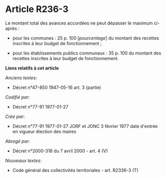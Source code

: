 # Article R236-3

Le montant total des avances accordées ne peut dépasser le maximum ci-après : 

- pour les communes : 25 p. 100 [*pourcentage*] du montant des recettes inscrites à leur budget de fonctionnement ; 

- pour les établissements publics communaux : 35 p. 100 du montant des recettes inscrites à leur budget de fonctionnement.

**Liens relatifs à cet article**

_Anciens textes_:

  - Décret n°47-850 1947-05-16 art. 3 (partie)

_Codifié par_:

  - Décret n°77-91 1977-01-27

_Créé par_:

  - Décret n°77-91 1977-01-27 JORF et JONC 3 février 1977 date d'entrée en vigueur élection des maires

_Abrogé par_:

  - Décret n°2000-318 du 7 avril 2000 - art. 4 (V)

_Nouveaux textes_:

  - Code général des collectivités territoriales - art. R2336-3 (T)
